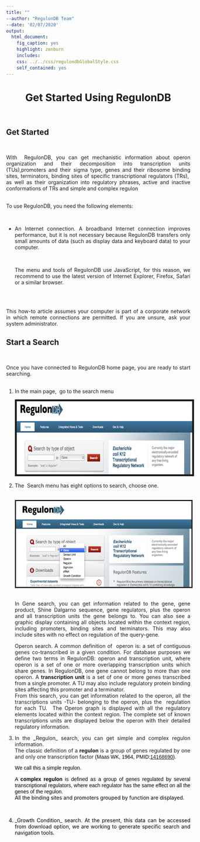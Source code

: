 ```yaml
---
title: ""
--author: "RegulonDB Team"
--date: '02/07/2020'
output:
  html_document:
    fig_caption: yes
    highlight: zenburn
    includes:
    css: ../../css/regulondbGlobalStyle.css
    self_contained: yes
---
```


<center><h1>Get Started Using RegulonDB<br></h1></center>
<br>
<h2>Get Started<br></h2><br>
<p align="justify">With&nbsp; RegulonDB, you can get mechanistic information about operon organization and their decomposition into transcription units (TUs),promoters and their sigma type, genes and their ribosome binding sites, terminators, binding sites of specific transcriptional regulators (TRs),&nbsp; as well as their organization into regulatory phrases, active and inactive conformations of TRs and  simple and complex regulon</p>
<p align="justify">
<br>To use RegulonDB, you need the following elements:<br></p><br>
<ul>
<li><p align="justify">An Internet connection. A broadband Internet connection improves performance, but it is not necessary because RegulonDB transfers only small amounts of data (such as display data and keyboard data) to your computer.
</p>
<br>
</li>
<p align="justify">The menu and tools of RegulonDB use JavaScript, for this reason, we recommend to use the latest version of Internet Explorer, Firefox, Safari or a similar browser.
</p><br>
</li>
</ul>
<p align="justify"><br>
    This how-to article assumes your computer is part of a corporate network in which remote connections are permitted. If you are unsure, ask your system administrator.
</p>
<h2>Start a Search</h2><br>
<p align="justify">Once you have connected to RegulonDB home page, you are ready to start searching.<br><br></p>
<ol>
<p align="justify"> <li>In the main page,&nbsp; go to the search menu</li></p>
<img src="./get_started_regulondb-images/RegulonDB_head.png" alt="" style="border: 5px solid ; width: 730px; height: 200px;"><br>
<p align="justify"> <li>The&nbsp; Search menu has eight options to search, choose one.</p><br>
<img alt="" src="./get_started_regulondb-images/RegulonDB_SearchOptions.png"
style="border: 3px solid ; width: 730px; height: 235px;"><br>
<br>
</li>
<p align="justify"> In Gene search, you can get information related to the gene, gene product, Shine Dalgarno sequence, gene regulators, plus the operon and all transcription units the gene belongs to. You can also see a graphic display containing all objects located within the context region, including promoters, binding sites and terminators. This may also include sites with no effect on regulation of the query-gene.<br>
</p></li>
<p align="justify">Operon search. A common definition of&nbsp; operon is: a set of contiguous genes co-transcribed in a given condition. For database purposes we define two terms in RegulonDB: operon and transcription unit, where operon is a set of one or more overlapping transcription units which share genes. In RegulonDB, one gene cannot belong to more than one operon. A <b>transcription unit </b>is a set of one or more genes transcribed from a single promoter. A TU may also include regulatory protein binding sites affecting this promoter and a terminator.&nbsp;<br> From this search, you can get information related to the operon, all the transcriptions units -TU- belonging to the operon, plus the&nbsp; regulation for each TU.&nbsp; The Operon graph is displayed with all the regulatory elements located within the context region.  The complete set of known transcriptions units are displayed below the operon with their detailed regulatory information.</p></li>
<li><p align="justify">In the _Regulon_ search, you can get  simple and complex regulon information. <br>The classic definition of a <b>regulon</b> is a group of genes regulated by one and only one transcription factor <font color="#000000"><font face="Arial, sans-serif">(<span class="NormalText">Maas WK, 1964, PMID:</span><a href="http://www.ncbi.nlm.nih.gov/entrez/query.fcgi?cmd=Retrieve&amp;db=pubmed&amp;dopt=Abstract&amp;list_uids=14168690&amp;query_hl=13">14168690</a>).</p>
<p align="justify">We call this a simple regulon.</p>
<p align="justify">A <b>complex reg</b></font><b>u</b><font face="Arial, sans-serif"><b>lon</b> is defined as a group of genes regulated by several transcriptional regulators, where each regulator has the same effect on all the genes of the regulon. </font></span><br> All the binding sites and promoters grouped by function are displayed.</p><br>
</li>
<li><p align="justify">_Growth Condition_ search. At the present, this data can be accessed from download option, we are working to generate specific search and navigation tools.</p><br>
</li>
</ol>
<br>